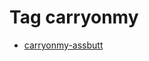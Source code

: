 <!--
title: Tag carryonmy
date: 2020-06-28T14:38:47.996Z
tags:
-->
# Tag carryonmy

 * [carryonmy-assbutt](111712896787.md)